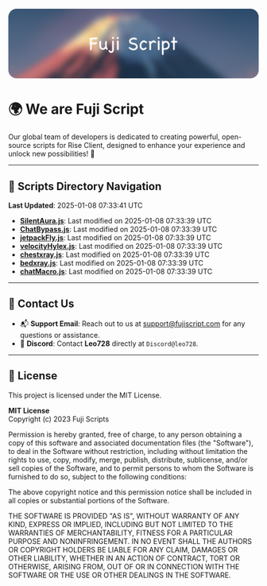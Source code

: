 ![Banner](.github/b.webp)

# 🌍 **We are Fuji Script**

Our global team of developers is dedicated to creating powerful, open-source scripts for Rise Client, designed to enhance your experience and unlock new possibilities! 🌟

---
<!-- SCRIPTS_NAVIGATION_START -->
## 📂 **Scripts Directory Navigation**

**Last Updated**: 2025-01-08 07:33:41 UTC

- **[SilentAura.js](scripts/SilentAura.js)**: Last modified on 2025-01-08 07:33:39 UTC
- **[ChatBypass.js](scripts/ChatBypass.js)**: Last modified on 2025-01-08 07:33:39 UTC
- **[jetpackFly.js](scripts/jetpackFly.js)**: Last modified on 2025-01-08 07:33:39 UTC
- **[velocityHylex.js](scripts/velocityHylex.js)**: Last modified on 2025-01-08 07:33:39 UTC
- **[chestxray.js](scripts/chestxray.js)**: Last modified on 2025-01-08 07:33:39 UTC
- **[bedxray.js](scripts/bedxray.js)**: Last modified on 2025-01-08 07:33:39 UTC
- **[chatMacro.js](scripts/chatMacro.js)**: Last modified on 2025-01-08 07:33:39 UTC

<!-- SCRIPTS_NAVIGATION_END -->

---

## 💬 **Contact Us**  
- 📬 **Support Email**: Reach out to us at [support@fujiscript.com](mailto:support@fujiscript.com) for any questions or assistance.  
- 💬 **Discord**: Contact **Leo728** directly at `Discord@leo728`.

---

## 📜 **License**

This project is licensed under the MIT License.  

**MIT License**  
Copyright (c) 2023 Fuji Scripts  

Permission is hereby granted, free of charge, to any person obtaining a copy of this software and associated documentation files (the "Software"), to deal in the Software without restriction, including without limitation the rights to use, copy, modify, merge, publish, distribute, sublicense, and/or sell copies of the Software, and to permit persons to whom the Software is furnished to do so, subject to the following conditions:  

The above copyright notice and this permission notice shall be included in all copies or substantial portions of the Software.  

THE SOFTWARE IS PROVIDED "AS IS", WITHOUT WARRANTY OF ANY KIND, EXPRESS OR IMPLIED, INCLUDING BUT NOT LIMITED TO THE WARRANTIES OF MERCHANTABILITY, FITNESS FOR A PARTICULAR PURPOSE AND NONINFRINGEMENT. IN NO EVENT SHALL THE AUTHORS OR COPYRIGHT HOLDERS BE LIABLE FOR ANY CLAIM, DAMAGES OR OTHER LIABILITY, WHETHER IN AN ACTION OF CONTRACT, TORT OR OTHERWISE, ARISING FROM, OUT OF OR IN CONNECTION WITH THE SOFTWARE OR THE USE OR OTHER DEALINGS IN THE SOFTWARE.  
